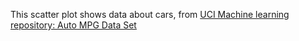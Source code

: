 This scatter plot shows data about cars, from [UCI Machine learning repository: Auto MPG Data Set](http://mlr.cs.umass.edu/ml/datasets/Auto+MPG)

